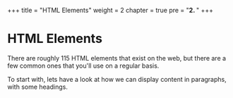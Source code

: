 +++
title = "HTML Elements"
weight = 2
chapter = true
pre = "<b>2. </b>"
+++

# HTML Elements

There are roughly 115 HTML elements that exist on the web, but there are a few common ones that you'll use on a regular basis. 

To start with, lets have a look at how we can display content in paragraphs, with some headings.